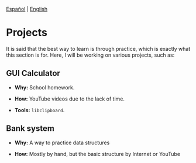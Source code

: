 [Español](Project-es.md) | [English](Project.md)
# Projects

It is said that the best way to learn is through practice, which is exactly what 
this section is for. Here, I will be working on various projects, such as:

## GUI Calculator

- **Why:** School homework.

- **How:** YouTube videos due to the lack of time.

- **Tools:** ```libclipboard```.

## Bank system 

- **Why:** A way to practice data structures

- **How:** Mostly by hand, but the basic structure by Internet or YouTube
